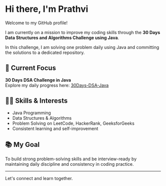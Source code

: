 # Hi there, I'm Prathvi

Welcome to my GitHub profile!

I am currently on a mission to improve my coding skills through the **30 Days Data Structures and Algorithms Challenge using Java**.

In this challenge, I am solving one problem daily using Java and committing the solutions to a dedicated repository.

## 🚀 Current Focus
**30 Days DSA Challenge in Java**  
Explore my daily progress here: [30Days-DSA-Java](https://github.com/prathvi/30Days-DSA-Java)

## 👨‍💻 Skills & Interests
- Java Programming
- Data Structures & Algorithms
- Problem Solving on LeetCode, HackerRank, GeeksforGeeks
- Consistent learning and self-improvement

## 📚 My Goal
To build strong problem-solving skills and be interview-ready by maintaining daily discipline and consistency in coding practice.

---

Let's connect and learn together.
